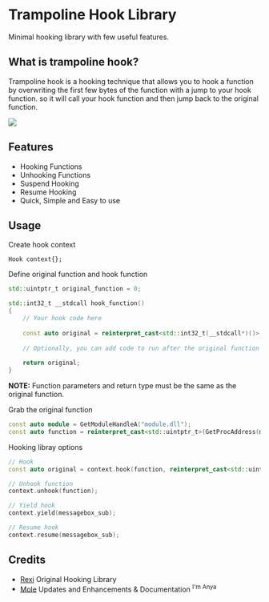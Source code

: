 # Trampoline Hook Library
Minimal hooking library with few useful features.

## What is trampoline hook?
Trampoline hook is a hooking technique that allows you to hook a function by overwriting the first few bytes of the function with a jump to your hook function. so it will call your hook function and then jump back to the original function.

<img src="http://jbremer.org/wp-posts/ah-trampoline.png">

## Features
- Hooking Functions 
- Unhooking Functions
- Suspend Hooking
- Resume Hooking
- Quick, Simple and Easy to use


## Usage
Create hook context
```
Hook context{};
```

Define original function and hook function
```cpp
std::uintptr_t original_function = 0;

std::int32_t __stdcall hook_function()
{
    // Your hook code here
    
    const auto original = reinterpret_cast<std::int32_t(__stdcall*)()>(original_function)();
    
    // Optionally, you can add code to run after the original function
    
    return original;
}
```
**NOTE:** Function parameters and return type must be the same as the original function.

Grab the original function
```cpp
const auto module = GetModuleHandleA("module.dll");
const auto function = reinterpret_cast<std::uintptr_t>(GetProcAddress(module, "function_name"));
```

Hooking libray options
```cpp
// Hook
const auto original = context.hook(function, reinterpret_cast<std::uintptr_t>(&hook_function));

// Unhook function
context.unhook(function);

// Yield hook
context.yield(messagebox_sub);

// Resume hook
context.resume(messagebox_sub);
```

## Credits
- [Rexi](https://github.com/RexiRexii) Original Hooking Library
- [Mole](https://github.com/MoleTheDev) Updates and Enhancements & Documentation <sup>I'm Anya</sup>
